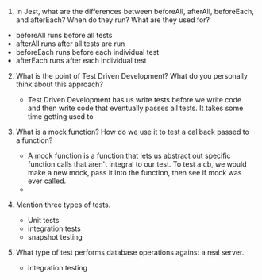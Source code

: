 <!-- Answers to the Short Answer Essay Questions go here -->


1. In Jest, what are the differences between beforeAll, afterAll, beforeEach, and afterEach? When do they run? What are they used for?

 -   beforeAll runs before all tests
 -   afterAll runs after all tests are run
 -   beforeEach runs before each individual test
 -   afterEach runs after each individual test


2. What is the point of Test Driven Development? What do you personally think about this approach?
    - Test Driven Development has us write tests before we write code and then write code that eventually passes all tests. It takes some time getting used to


3. What is a mock function? How do we use it to test a callback passed to a function?
    - A mock function is a function that lets us abstract out specific function calls that aren't integral to our test. To test a cb, we would make a new mock, pass it into the function, then see if mock was ever called.
    - 
4. Mention three types of tests.
    - Unit tests
    - integration tests
    - snapshot testing
5. What type of test performs database operations against a real server.
    - integration testing

